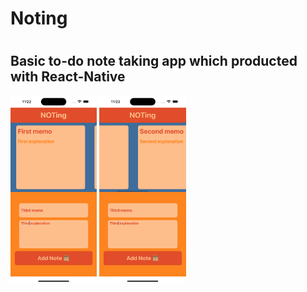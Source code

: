 <h1>Noting<h1> 
<h2>Basic to-do note taking app which producted with React-Native</h2>
<img src= 'assets/ios1.png' style='height: 300px'>
<img src= 'assets/ios2.png' style='height: 300px'>